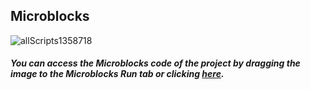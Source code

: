 ## Microblocks
![allScripts1358718](https://user-images.githubusercontent.com/112697142/199731013-85a47825-1123-42a8-8e95-59df500c79e2.png)


##### You can access the Microblocks code of the project by dragging the image to the Microblocks Run tab or clicking [here](https://microblocks.fun/run/microblocks.html#scripts=GP%20Scripts%0Adepends%20%27OLED%20Graphics%27%20%27PicoBricks%27%0A%0Ascript%20525%2098%20%7B%0AwhenStarted%0AOLEDInit_I2C%20%27OLED_0.96in%27%20%273C%27%200%20false%0AOLEDwrite%20%27Good%20night%27%2025%2032%20false%0AwaitMillis%202000%0A%7D%0A%0Ascript%20527%20237%20%7B%0AwhenCondition%20%28%28pb_light_sensor%29%20%3E%2090%29%0AwaitMillis%203000%0ArepeatUntil%20%28pb_button%29%20%7B%0A%20%20OLEDwrite%20%27Good%20morning%27%2015%2032%20true%0A%20%20pb_set_rgb_color%20%28colorSwatch%20255%20255%20255%20255%29%0A%20%20pb_beep%20500%0A%7D%0AOLEDwrite%20%27have%20a%20nice%20day%27%200%2032%20false%0Apb_turn_off_RGB%0AstopTask%0A%7D%0A%0A "here").
